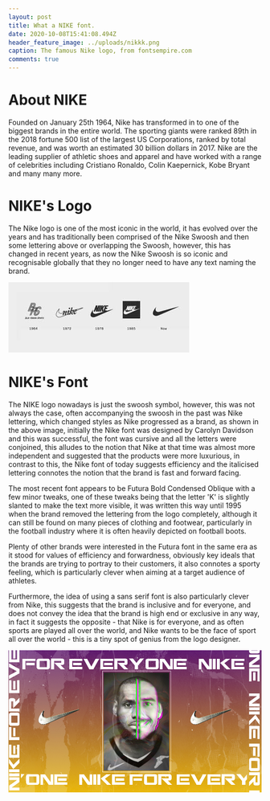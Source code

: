 ```yaml
---
layout: post
title: What a NIKE font.
date: 2020-10-08T15:41:08.494Z
header_feature_image: ../uploads/nikkk.png
caption: The famous Nike logo, from fontsempire.com
comments: true
---
```

# **About NIKE**

Founded on January 25th 1964, Nike has transformed in to one of the biggest brands in the entire world. The sporting giants were ranked 89th in the 2018 fortune 500 list of the largest US Corporations, ranked by total revenue, and was worth an estimated 30 billion dollars in 2017. Nike are the leading supplier of athletic shoes and apparel and have worked with a range of celebrities including Cristiano Ronaldo, Colin Kaepernick, Kobe Bryant and many many more. 

# **NIKE's Logo**

The Nike logo is one of the most iconic in the world, it has evolved over the years and has traditionally been comprised of the Nike Swoosh and then some lettering above or overlapping the Swoosh, however, this has changed in recent years, as now the Nike Swoosh is so iconic and recognisable globally that they no longer need to have any text naming the brand. 

![](../uploads/nike-logo-evo.jpg "Nike Logo Evolution from Designyourway.net")

# NIKE's Font

The NIKE logo nowadays is just the swoosh symbol, however, this was not always the case, often accompanying the swoosh in the past was Nike lettering, which changed styles as Nike progressed as a brand, as shown in the above image, initially the Nike font was designed by Carolyn Davidson and this was successful, the font was cursive and all the letters were conjoined, this alludes to the notion that Nike at that time was almost more independent and suggested that the products were more luxurious, in contrast to this, the Nike font of today suggests efficiency and the italicised lettering connotes the notion that the brand is fast and forward facing.

The most recent font appears to be Futura Bold Condensed Oblique with a few minor tweaks, one of these tweaks being that the letter 'K' is slightly slanted to make the text more visible, it was written this way until 1995 when the brand removed the lettering from the logo completely, although it can still be found on many pieces of clothing and footwear, particularly in the football industry where it is often heavily depicted on football boots.

Plenty of other brands were interested in the Futura font in the same era as it stood for values of efficiency and forwardness, obviously key ideals that the brands are trying to portray to their customers, it also connotes a sporty feeling, which is particularly clever when aiming at a target audience of athletes.

Furthermore, the idea of using a sans serif font is also particularly clever from Nike, this suggests that the brand is inclusive and for everyone, and does not convey the idea that the brand is high end or exclusive in any way, in fact it suggests the opposite - that Nike is for everyone, and as often sports are played all over the world, and Nike wants to be the face of sport all over the world - this is a tiny spot of genius from the logo designer.

![](../uploads/nike-for-everyone.jpg "Nike - 'For Everyone', from creativepool.com")